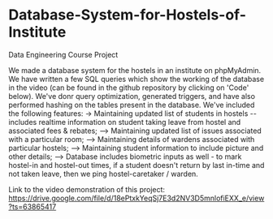 # Database-System-for-Hostels-of-Institute
Data Engineering Course Project

We made a database system for the hostels in an institute on phpMyAdmin. We have written a few SQL queries which show the working of the database in the video (can be found in the github repository by clicking on 'Code' below). We've donr query optimization, generated triggers, and have also performed hashing on the tables present in the database. We've included the following features: -> Maintaining updated list of students in hostels -- includes realtime information on student taking leave from hostel and associated fees & rebates; --> Maintaining updated list of issues associated with a particular room; --> Maintaining details of wardens associated with particular hostels; --> Maintaining student information to include picture and other details; --> Database includes biometric inputs as well - to mark hostel-in and hostel-out times, if a student doesn't return by last in-time and not taken leave, then we ping hostel-caretaker / warden.

Link to the video demonstration of this project: https://drive.google.com/file/d/18ePtxkYeqSj7E3d2NV3D5mnlofiEXX_e/view?ts=63865417

